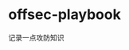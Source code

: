 











































































































































# offsec-playbook
记录一点攻防知识
